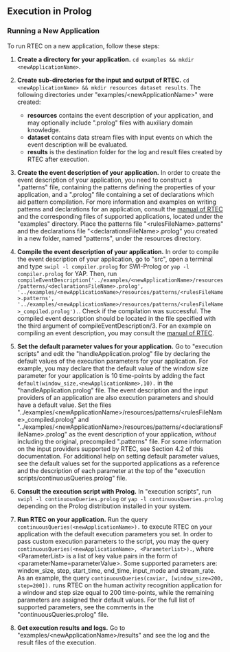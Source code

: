 ## Execution in Prolog

### Running a New Application

To run RTEC on a new application, follow these steps: 

1. **Create a directory for your application.** ``` cd examples && mkdir <newApplicationName> ```. 

2. **Create sub-directories for the input and output of RTEC.** ``` cd <newApplicationName> && mkdir resources dataset results ```. The following directories under "examples/\<newApplicationName\>" were created:
    - **resources** contains the event description of your application, and may optionally include ".prolog" files with auxiliary domain knowledge. 
    - **dataset** contains data stream files with input events on which the event description will be evaluated.
    - **results** is the destination folder for the log and result files created by RTEC after execution.
&nbsp;
3. **Create the event description of your application.** In order to create the event description of your application, you need to construct a ".patterns" file, containing the patterns defining the properties of your application, and a ".prolog" file containing a set of declarations which aid pattern compilation. For more information and examples on writing patterns and declarations for an application, consult the [manual of RTEC](../RTEC_manual.pdf) and the corresponding files of supported applications, located under the "examples" directory. Place the patterns file "\<rulesFileName\>.patterns" and the declarations file "\<declarationsFileName\>.prolog" you created in a new folder, named "patterns", under the resources directory. 

4. **Compile the event description of your application.** In order to compile the event description of your application, go to "src", open a terminal and type ``` swipl -l compiler.prolog ``` for SWI-Prolog or ``` yap -l compiler.prolog ``` for YAP. Then, run ``` compileEventDescription('../examples/<newApplicationName>/resources/patterns/<declarationsFileName>.prolog', '../examples/<newApplicationName>/resources/patterns/<rulesFileName>.patterns', '../examples/<newApplicationName>/resources/patterns/<rulesFileName>_compiled.prolog'). ```. Check if the compilation was successful. The compiled event description should be located in the file specified with the third argument of compileEventDescription/3. For an example on compiling an event description, you may consult the [manual of RTEC](../RTEC_manual.pdf). 

5. **Set the default parameter values for your application.** Go to "execution scripts" and edit the "handleApplication.prolog" file by declaring the default values of the execution parameters for your application. For example, you may declare that the default value of the window size parameter for your application is 10 time-points by adding the fact ```default(window_size,<newApplicationName>,10).``` in the "handleApplication.prolog" file. The event description and the input providers of an application are also execution parameters and should have a default value. Set the files "../examples/\<newApplicationName\>/resources/patterns/\<rulesFileName\>_compiled.prolog" and "../examples/\<newApplicationName\>/resources/patterns/\<declarationsFileName\>.prolog" as the event description of your application, *without* including the original, precompiled ".patterns" file. For some information on the input providers supported by RTEC, see Section 4.2 of this documentation. For additional help on setting default parameter values, see the default values set for the supported applications as a reference and the description of each parameter at the top of the "execution scripts/continuousQueries.prolog" file. 

6. **Consult the execution script with Prolog.** In "execution scripts", run ``` swipl -l continuousQueries.prolog ```  or ``` yap -l continuousQueries.prolog ``` depending on the Prolog distribution installed in your system.

7. **Run RTEC on your application.** Run the query ``` continuousQueries(<newApplicationName>). ``` to execute RTEC on your application with the default execution parameters you set. In order to pass custom execution parameters to the script, you may the query ``` continuousQueries(<newApplicationName>, <Parameterlist>). ```, where \<ParameterList\> is a list of key value pairs in the form of \<parameterName=parameterValue\>.  Some supported parameters are: window_size, step, start_time, end_time, input_mode and stream_rate. As an example, the query ``` continuousQueries(caviar, [window_size=200, step=200]). ``` runs RTEC on the human activity recognition application for a window and step size equal to 200 time-points, while the remaining parameters are assigned their default values. For the full list of supported parameters, see the comments in the "continuousQueries.prolog" file.

8. **Get execution results and logs.** Go to "examples/\<newApplicationName\>/results" and see the log and the result files of the execution.

